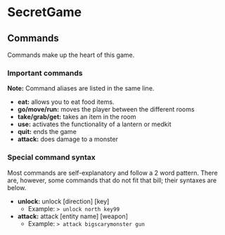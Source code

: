 # SecretGame

## Commands
Commands make up the heart of this game.

### Important commands
**Note:** Command aliases are listed in the same line.
+ **eat:** allows you to eat food items.
+ **go/move/run:** moves the player between the different rooms
+ **take/grab/get:** takes an item in the room
+ **use:** activates the functionality of a lantern or medkit
+ **quit:** ends the game
+ **attack:** does damage to a monster

### Special command syntax
Most commands are self-explanatory and follow a 2 word pattern. There are, however, some commands that do not fit that bill; their syntaxes are below.
+ **unlock:** unlock [direction] [key]
  + Example: ``> unlock north key99``
+ **attack:** attack [entity name] [weapon]
  + Example: ``> attack bigscarymonster gun``
